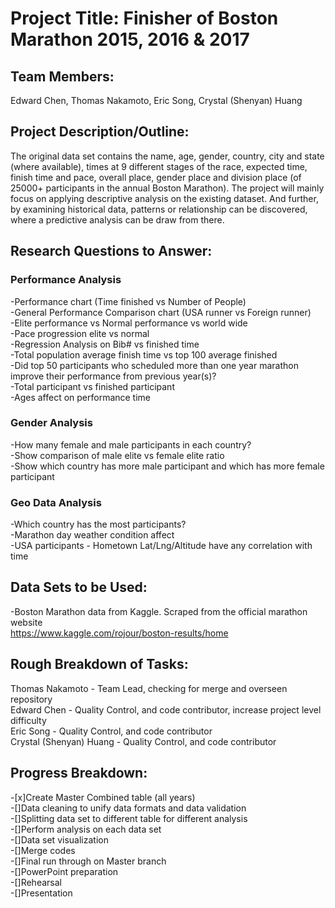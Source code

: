 # **Project Title:** Finisher of Boston Marathon 2015, 2016 & 2017

## **Team Members:**
Edward Chen, Thomas Nakamoto, Eric Song, Crystal (Shenyan) Huang

## **Project Description/Outline:**

The original data set contains the name, age, gender, country, city and state (where available), times at 9 different stages of the race, expected time, finish time and pace, overall place, gender place and division place (of 25000+ participants in the annual Boston Marathon). The project will mainly focus on applying descriptive analysis on the existing dataset. And further, by examining historical data, patterns or relationship can be discovered, where a predictive analysis can be draw from there. 

## **Research Questions to Answer:**

### **Performance Analysis**
-Performance chart (Time finished vs Number of People)  
-General Performance Comparison chart (USA runner vs Foreign runner)  
-Elite performance vs Normal performance vs world wide  
-Pace progression elite vs normal  
-Regression Analysis on Bib# vs finished time  
-Total population average finish time vs top 100 average finished  
-Did top 50 participants who scheduled more than one year marathon improve their performance from previous year(s)?  
-Total participant vs finished participant  
-Ages affect on performance time  

### **Gender Analysis**
-How many female and male participants in each country?  
-Show comparison of male elite vs female elite ratio  
-Show which country has more male participant and which has more female participant 

### **Geo Data Analysis**
-Which country has the most participants?  
-Marathon day weather condition affect  
-USA participants - Hometown Lat/Lng/Altitude have any correlation with time  

## **Data Sets to be Used:**
-Boston Marathon data from Kaggle. Scraped from the official marathon website  
https://www.kaggle.com/rojour/boston-results/home

## **Rough Breakdown of Tasks:**
Thomas Nakamoto - Team Lead, checking for merge and overseen repository  
Edward Chen - Quality Control, and code contributor, increase project level difficulty  
Eric Song - Quality Control, and code contributor  
Crystal (Shenyan) Huang - Quality Control, and code contributor   

## **Progress Breakdown:**

-[x]Create Master Combined table (all years)  
-[]Data cleaning to unify data formats and data validation  
-[]Splitting data set to different table for different analysis  
-[]Perform analysis on each data set  
-[]Data set visualization  
-[]Merge codes  
-[]Final run through on Master branch  
-[]PowerPoint preparation  
-[]Rehearsal  
-[]Presentation  
